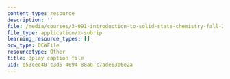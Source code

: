 ```yaml
---
content_type: resource
description: ''
file: /media/courses/3-091-introduction-to-solid-state-chemistry-fall-2018/e53cec40c3d5469488adc7ade63b6e2a_Yap0AKRczf0.srt
file_type: application/x-subrip
learning_resource_types: []
ocw_type: OCWFile
resourcetype: Other
title: 3play caption file
uid: e53cec40-c3d5-4694-88ad-c7ade63b6e2a
---
```

